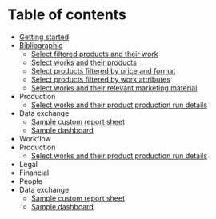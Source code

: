 # Table of contents

* [Getting started](README.md)
* [Bibliographic](use-headings-to-create-page-groups-like-this-one/bibliographic/README.md)
  * [Select filtered products and their work](examples/filtered\_products\_and\_their\_work.md)
  * [Select works and their products](examples/products\_and\_their\_works.md)
  * [Select products filtered by price and format](examples/products\_filtered\_by\_price\_and\_format.md)
  * [Select products filtered by work attributes](examples/products\_filtered\_by\_work\_attributes.md)
  * [Select works and their relevant marketing material](examples/works\_and\_marketing\_material.md)
* Production
  * [Select works and their product production run details](examples/works\_and\_product\_production\_run\_details.md)
* Data exchange
  * [Sample custom report sheet](/examples/sample\_custom\_report.md)
  * [Sample dashboard](examples/sample\_dashboard.md)
* Workflow
* Production
  * [Select works and their product production run details](examples/works\_and\_product\_production\_run\_details.md)
* Legal
* Financial
* People
* Data exchange
  * [Sample custom report sheet](/examples/sample\_custom\_report.md)
  * [Sample dashboard](examples/sample\_dashboard.md)
